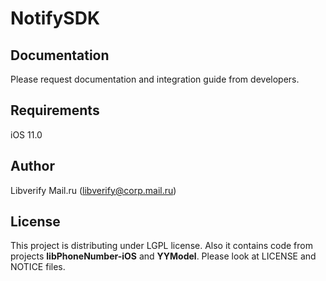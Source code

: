 # NotifySDK

## Documentation

Please request documentation and integration guide from developers.

## Requirements

iOS 11.0

## Author

Libverify Mail.ru (libverify@corp.mail.ru)

## License

This project is distributing under LGPL license. Also it contains code from projects **libPhoneNumber-iOS** and **YYModel**. Please look at LICENSE and NOTICE files.
